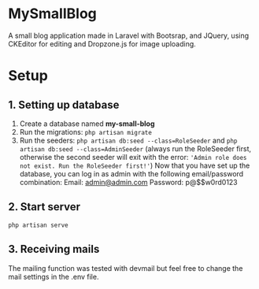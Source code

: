 
# MySmallBlog

A small blog application made in Laravel with Bootsrap, and JQuery, using CKEditor for editing and Dropzone.js for image uploading.

# Setup

## 1. Setting up database

 1. Create a database named **my-small-blog**
 2. Run the migrations: ```php artisan migrate```
 3. Run the seeders: ```php artisan db:seed --class=RoleSeeder``` and ```php artisan db:seed --class=AdminSeeder``` (always run the RoleSeeder first, otherwise the second seeder will exit with the error: ```'Admin role does not exist. Run the RoleSeeder first!'```)
Now that you have set up the database, you can log in as admin with the following email/password combination:
Email: admin@admin.com
Password: p@$$w0rd0123

## 2. Start server
```php artisan serve```

## 3. Receiving mails
The mailing function was tested with devmail but feel free to change the mail settings in the .env file.
